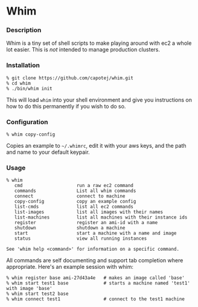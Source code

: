 # Whim

### Description

Whim is a tiny set of shell scripts to make playing around with ec2 a whole lot easier. This is *not* intended to manage production clusters.

### Installation

```
% git clone https://github.com/capotej/whim.git
% cd whim
% ./bin/whim init
```

This will load `whim` into your shell environment and give you instructions on how to do this permanently if you wish to do so.


### Configuration

```
% whim copy-config
```

Copies an example to ```~/.whimrc```, edit it with your aws keys, and the path and name to your default keypair.

### Usage

```
% whim
   cmd                    run a raw ec2 command
   commands               List all whim commands
   connect                connect to machine
   copy-config            copy an example config
   list-cmds              list all ec2 commands
   list-images            list all images with their names
   list-machines          list all machines with their instance ids
   register               register an ami-id with a name
   shutdown               shutdown a machine
   start                  start a machine with a name and image
   status                 view all running instances

See 'whim help <command>' for information on a specific command.
```

All commands are self documenting and support tab completion where appropriate. Here's an example session with whim:

```
% whim register base ami-27d43a4e   # makes an image called 'base'
% whim start test1 base             # starts a machine named 'test1' with image 'base'
% whim start test2 base
% whim connect test1                # connect to the test1 machine

```




